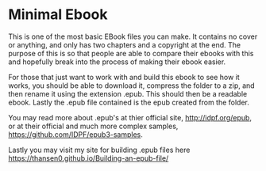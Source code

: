 Minimal Ebook
==============

This is one of the most basic EBook files you can make.  It contains no cover or anything, and only has two chapters and a copyright at the end.  The purpose of this is so that people are able to compare their ebooks with this and hopefully break into the process of making their ebook easier.

For those that just want to work with and build this ebook to see how it works, you should be able to download it, compress the folder to a zip, and then rename it using the extension .epub.  This should then be a readable ebook.  Lastly the .epub file contained is the epub created from the folder.

You may read more about .epub's at thier official site, http://idpf.org/epub, or at their official and much more complex samples, https://github.com/IDPF/epub3-samples.

Lastly you may visit my site for building .epub files here https://thansen0.github.io/Building-an-epub-file/
